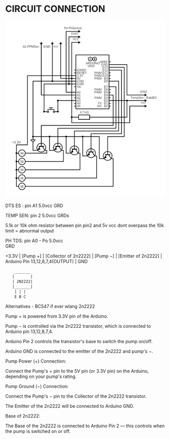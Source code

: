 <h1>CIRCUIT CONNECTION</h1>

![circuit](https://raw.githubusercontent.com/ragej4x/arduino-monitoring-sys/refs/heads/main/circuit.png)


DTS ES :
   pin A1
   5.0vcc
   GRD


TEMP SEN:
   pin 2
   5.0vcc
   GRDs

   5.1k or 10k  ohm resistor between pin pin2 and 5v vcc 
   dont overpass the 10k limit = abnormal output



PH TDS:
   pin A0 - Po
   5.0vcc   
   GRD


  +3.3V
        |
    [Pump +]
        |
[Collector of 2n2222]
        |
    [Pump −]
        |
[Emitter of 2n2222]
        |
    Arduino Pin 13,12,8,7,4(OUTPUT)
        |
    GND



        _______
       |       |
       | 2N2222|
       |_______|
        | | |
        E B C

Alternatives - BC547 if ever wlang 2n2222 


Pump + is powered from 3.3V pin of the Arduino.

Pump − is controlled via the 2n2222 transistor, which is connected to Arduino pin 13,12,8,7,4.

Arduino Pin 2 controls the transistor's base to switch the pump on/off.

Arduino GND is connected to the emitter of the 2n2222 and pump's −.




Pump Power (+) Connection:

Connect the Pump's + pin to the 5V pin (or 3.3V pin) on the Arduino, depending on your pump's rating.

Pump Ground (−) Connection:

Connect the Pump's − pin to the Collector of the 2n2222 transistor.

The Emitter of the 2n2222 will be connected to Arduino GND.

Base of 2n2222:

The Base of the 2n2222 is connected to Arduino Pin 2 — this controls when the pump is switched on or off.
